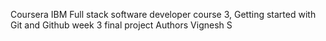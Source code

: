 Coursera IBM Full stack software developer course 3, Getting started with Git and Github week 3 final project
Authors
Vignesh S
